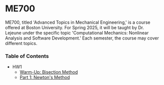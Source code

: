 # ME700
ME700, titled 'Advanced Topics in Mechanical Engineering,' is a course offered at Boston University. For Spring 2025, it will be taught by Dr. Lejeune under the specific topic 'Computational Mechanics: Nonlinear Analysis and Software Development.' Each semester, the course may cover different topics.
### Table of Contents
* HW1
  - [Warm-Up: Bisection Method](https://github.com/sarajahedazad/Bisection-Method)
  - [Part 1: Newton's Method](https://github.com/sarajahedazad/Newton-Solver)


